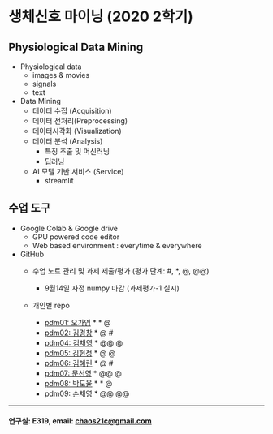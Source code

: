 # 생체신호 마이닝 (2020 2학기)

## Physiological Data Mining
* Physiological data
  - images & movies
  - signals
  - text
* Data Mining
  - 데이터 수집 (Acquisition)
  - 데이터 전처리(Preprocessing)
  - 데이터시각화 (Visualization)
  - 데이터 분석 (Analysis)
    * 특징 추출 및 머신러닝
    * 딥러닝
  - AI 모델 기반 서비스 (Service)
    * streamlit
    
## 수업 도구
* Google Colab & Google drive
  - GPU powered code editor
  - Web based environment : everytime & everywhere
* GitHub
  - 수업 노트 관리 및 과제 제출/평가 (평가 단계: #, *, @, @@)
    * 9월14일 자정 numpy 마감 (과제평가-1 실시) 
    
  - 개인별 repo  
    * [pdm01: 오가영](https://github.com/o-going/pdm01) * * @
    * [pdm02: 김경창](https://github.com/rldckd0103/pdm02) * @ #
    * [pdm04: 김채영](https://github.com/kimchaeyoung-student/pdm04) * @@ @
    * [pdm05: 김현정](https://github.com/dasdasqs2/pdm05) * @ @
    * [pdm06: 김혜린](https://github.com/Kim-Hyerin/pdm06) * @ #
    * [pdm07: 문선영](https://github.com/anstjsdud/pdm07) * @@ @
    * [pdm08: 박도율](https://github.com/DoyulPark/pdm08) * * @
    * [pdm09: 손채영](https://github.com/chaeyeongSon/pdm09) * @@ @@
 ---
 #### 연구실: E319, email: chaos21c@gmail.com
 
